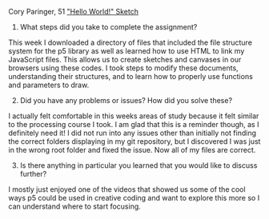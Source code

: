 Cory Paringer, 51
["Hello World!" Sketch](https://corypari.github.io/120-work/hw-3/)


1. What steps did you take to complete the assignment?

This week I downloaded a directory of files that included the file structure system for the p5 library as well as learned how to use HTML to link my JavaScript files. This allows us to create sketches and canvases in our browsers using these codes. I took steps to modify these documents, understanding their structures, and to learn how to properly use functions and parameters to draw.

2. Did you have any problems or issues? How did you solve these?

I actually felt comfortable in this weeks areas of study because it felt similar to the processing course I took. I am glad that this is a reminder though, as I definitely need it! I did not run into any issues other than initially not finding the correct folders displaying in my git repository, but I discovered I was just in the wrong root folder and fixed the issue. Now all of my files are correct.

3. Is there anything in particular you learned that you would like to discuss further?

I mostly just enjoyed one of the videos that showed us some of the cool ways p5 could be used in creative coding and want to explore this more so I can understand where to start focusing.
